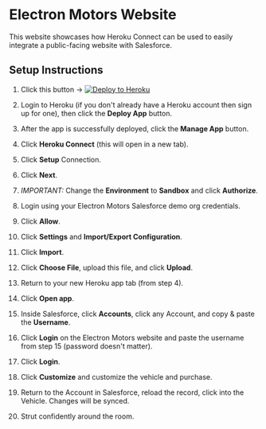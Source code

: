 # Electron Motors Website

This website showcases how Heroku Connect can be used to easily integrate a public-facing website with Salesforce.

## Setup Instructions

1. Click this button -> [![Deploy to Heroku](https://www.herokucdn.com/deploy/button.svg)](https://heroku.com/deploy?template=https://github.com/gabesumner/electron-website/tree/packaging) 

2. Login to Heroku (if you don't already have a Heroku account then sign up for one), then click the **Deploy App** button.

3. After the app is successfully deployed, click the **Manage App** button.

4. Click **Heroku Connect** (this will open in a new tab).

5. Click **Setup** Connection.

6. Click **Next**.

7. *IMPORTANT:* Change the **Environment** to **Sandbox** and click **Authorize**.

8. Login using your Electron Motors Salesforce demo org credentials.

9. Click **Allow**.

10. Click **Settings** and **Import/Export Configuration**.

11. Click **Import**.

12. Click **Choose File**, upload this file, and click **Upload**.

13. Return to your new Heroku app tab (from step 4).

14. Click **Open app**.

15. Inside Salesforce, click **Accounts**, click any Account, and copy & paste the **Username**.

16. Click **Login** on the Electron Motors website and paste the username from step 15 (password doesn't matter).

17. Click **Login**. 

18. Click **Customize** and customize the vehicle and purchase. 

19. Return to the Account in Salesforce, reload the record, click into the Vehicle. Changes will be synced.

20. Strut confidently around the room.


